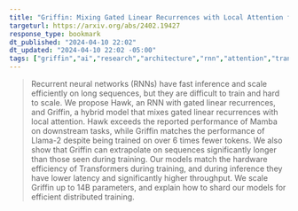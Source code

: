 ```yaml
---
title: "Griffin: Mixing Gated Linear Recurrences with Local Attention for Efficient Language Models"
targeturl: https://arxiv.org/abs/2402.19427
response_type: bookmark
dt_published: "2024-04-10 22:02"
dt_updated: "2024-04-10 22:02 -05:00"
tags: ["griffin","ai","research","architecture","rnn","attention","transformers","llm"]
---
```


> Recurrent neural networks (RNNs) have fast inference and scale efficiently on long sequences, but they are difficult to train and hard to scale. We propose Hawk, an RNN with gated linear recurrences, and Griffin, a hybrid model that mixes gated linear recurrences with local attention. Hawk exceeds the reported performance of Mamba on downstream tasks, while Griffin matches the performance of Llama-2 despite being trained on over 6 times fewer tokens. We also show that Griffin can extrapolate on sequences significantly longer than those seen during training. Our models match the hardware efficiency of Transformers during training, and during inference they have lower latency and significantly higher throughput. We scale Griffin up to 14B parameters, and explain how to shard our models for efficient distributed training. 
